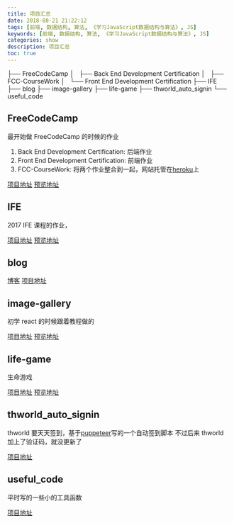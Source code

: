 ```yaml
---
title: 项目汇总
date: 2018-08-21 21:22:12
tags: [前端, 数据结构, 算法, 《学习JavaScript数据结构与算法》, JS]
keywords: [前端, 数据结构, 算法, 《学习JavaScript数据结构与算法》, JS]
categories: show
description: 项目汇总
toc: true
---
```


├── FreeCodeCamp
│   ├── Back End Development Certification
│   ├── FCC-CourseWork
│   └── Front End Development Certification
├── IFE
├── blog
├── image-gallery
├── life-game
├── thworld_auto_signin
└── useful_code

## FreeCodeCamp

最开始做 FreeCodeCamp 的时候的作业

1. Back End Development Certification: 后端作业
2. Front End Development Certification: 前端作业
3. FCC-CourseWork: 将两个作业整合到一起，网站托管在[heroku](https://www.heroku.com/)上

[项目地址](https://github.com/codeArvin/FCC-CourseWork)
[预览地址](https://fccwork-mks.herokuapp.com/)

## IFE

2017 IFE 课程的作业，

[项目地址](https://github.com/codeArvin/IFE)
[预览地址](http://shlpro.site/2017/03/18/IFE%E5%AD%A6%E4%B9%A0%20demo/)

## blog

[博客](http://shlpro.site/)
[项目地址](https://github.com/codeArvin/codearvin.github.io)

## image-gallery

初学 react 的时候跟着教程做的

[项目地址](https://github.com/codeArvin/image-gallery)
[预览地址](http://shlpro.site/image-gallery/)

## life-game

生命游戏

[项目地址](https://github.com/codeArvin/life-game)
[预览地址](http://shlpro.site/life-game/)

## thworld_auto_signin

thworld 要天天签到，基于[puppeteer](https://github.com/GoogleChrome/puppeteer)写的一个自动签到脚本
不过后来 thworld 加上了验证码，就没更新了

[项目地址](https://github.com/codeArvin/thworld_auto_signin)

## useful_code

平时写的一些小的工具函数

[项目地址](https://github.com/codeArvin/useful-code)
